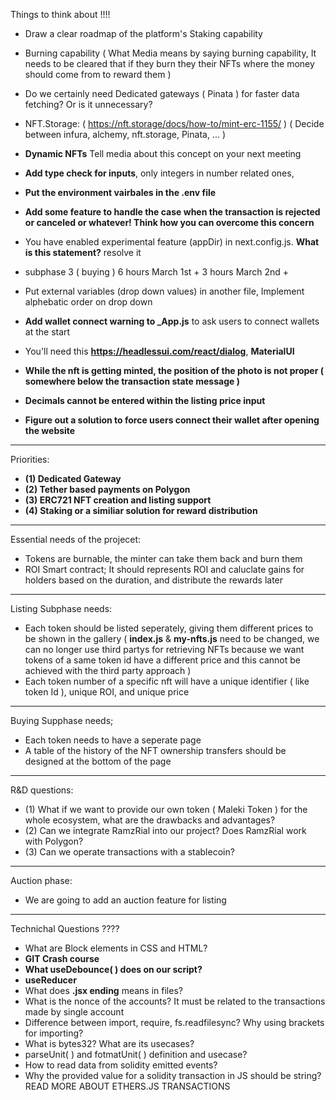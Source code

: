 Things to think about !!!! 

- Draw a clear roadmap of the platform's Staking capability

- Burning capability ( What Media means by saying burning capability, It needs to be cleared that if they burn they their NFTs where the money should come from to reward them )

- Do we certainly need Dedicated gateways ( Pinata ) for faster data fetching? Or is it unnecessary?

- NFT.Storage: ( https://nft.storage/docs/how-to/mint-erc-1155/ ) ( Decide between infura, alchemy, nft.storage, Pinata, ... )

- **Dynamic NFTs** Tell media about this concept on your next meeting

- **Add type check for inputs**, only integers in number related ones,

- **Put the environment vairbales in the .env file**

- **Add some feature to handle the case when the transaction is rejected or canceled or whatever! Think how you can overcome this concern**

- You have enabled experimental feature (appDir) in next.config.js. **What is this statement?** resolve it

- subphase 3 ( buying ) 6 hours March 1st + 3 hours March 2nd + 

- Put external variables (drop down values) in another file, Implement alphebatic order on drop down

- **Add wallet connect warning to _App.js** to ask users to connect wallets at the start

- You'll need this **https://headlessui.com/react/dialog**, **MaterialUI**

- **While the nft is getting minted, the position of the photo is not proper ( somewhere below the transaction state message )**

- **Decimals cannot be entered within the listing price input**

- **Figure out a solution to force users connect their wallet after opening the website**

************************************************
Priorities:
- **(1) Dedicated Gateway**
- **(2) Tether based payments on Polygon**
- **(3) ERC721 NFT creation and listing support**
- **(4) Staking or a similiar solution for reward distribution**

************************************************
Essential needs of the projecet:
- Tokens are burnable, the minter can take them back and burn them
- ROI Smart contract; It should represents ROI and caluclate gains for holders based on the duration, and distribute the rewards later



************************************************
Listing Subphase needs:
- Each token should be listed seperately, giving them different prices to be shown in the gallery
( **index.js** & **my-nfts.js** need to be changed, we can no longer use third partys for retrieving NFTs because we want tokens of a same token id have a different price and this cannot be achieved with the third party approach )
- Each token number of a specific nft will have a unique identifier ( like token Id ), unique ROI, and unique price



************************************************
Buying Supphase needs;
- Each token needs to have a seperate page
- A table of the history of the NFT ownership transfers should be designed at the bottom of the page



************************************************
R&D questions:
- (1) What if we want to provide our own token ( Maleki Token ) for the whole ecosystem, what are the drawbacks and advantages?
- (2) Can we integrate RamzRial into our project? Does RamzRial work with Polygon?
- (3) Can we operate transactions with a stablecoin?



************************************************
Auction phase:
- We are going to add an auction feature for listing



************************************************
Technichal Questions ???? 

- What are Block elements in CSS and HTML?
- **GIT Crash course**
- **What useDebounce( ) does on our script?**
- **useReducer**
- What does **.jsx ending** means in files?
- What is the nonce of the accounts? It must be related to the transactions made by single account
- Difference between import, require, fs.readfilesync? Why using brackets for importing?
- What is bytes32? What are its usecases?
- parseUnit( ) and fotmatUnit( ) definition and usecase?
- How to read data from solidity emitted events?
- Why the provided value for a solidity transaction in JS should be string? READ MORE ABOUT ETHERS.JS TRANSACTIONS


